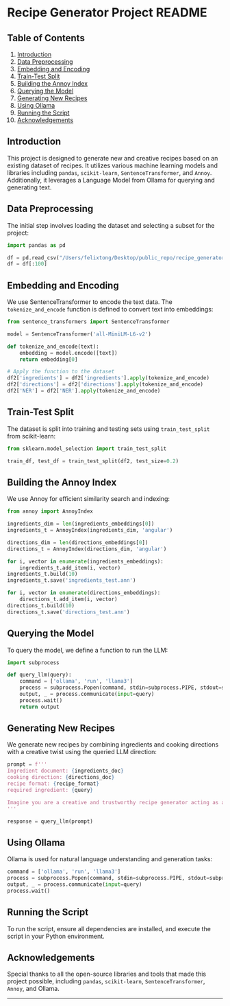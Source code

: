 # Recipe Generator Project README

## Table of Contents
1. [Introduction](#introduction)
2. [Data Preprocessing](#data-preprocessing)
3. [Embedding and Encoding](#embedding-and-encoding)
4. [Train-Test Split](#train-test-split)
5. [Building the Annoy Index](#building-the-annoy-index)
6. [Querying the Model](#querying-the-model)
7. [Generating New Recipes](#generating-new-recipes)
8. [Using Ollama](#using-ollama)
9. [Running the Script](#running-the-script)
10. [Acknowledgements](#acknowledgements)

## Introduction
This project is designed to generate new and creative recipes based on an existing dataset of recipes. It utilizes various machine learning models and libraries including `pandas`, `scikit-learn`, `SentenceTransformer`, and `Annoy`. Additionally, it leverages a Language Model from Ollama for querying and generating text.

## Data Preprocessing
The initial step involves loading the dataset and selecting a subset for the project:

```python
import pandas as pd

df = pd.read_csv("/Users/felixtong/Desktop/public_repo/recipe_generator/dataset/full_dataset.csv")
df = df[:100]
```

## Embedding and Encoding
We use SentenceTransformer to encode the text data. The `tokenize_and_encode` function is defined to convert text into embeddings:

```python
from sentence_transformers import SentenceTransformer

model = SentenceTransformer('all-MiniLM-L6-v2')

def tokenize_and_encode(text):
    embedding = model.encode([text])
    return embedding[0]

# Apply the function to the dataset
df2['ingredients'] = df2['ingredients'].apply(tokenize_and_encode)
df2['directions'] = df2['directions'].apply(tokenize_and_encode)
df2['NER'] = df2['NER'].apply(tokenize_and_encode)
```

## Train-Test Split
The dataset is split into training and testing sets using `train_test_split` from scikit-learn:

```python
from sklearn.model_selection import train_test_split

train_df, test_df = train_test_split(df2, test_size=0.2)
```

## Building the Annoy Index
We use Annoy for efficient similarity search and indexing:

```python
from annoy import AnnoyIndex

ingredients_dim = len(ingredients_embeddings[0])
ingredients_t = AnnoyIndex(ingredients_dim, 'angular')

directions_dim = len(directions_embeddings[0])
directions_t = AnnoyIndex(directions_dim, 'angular')

for i, vector in enumerate(ingredients_embeddings):
    ingredients_t.add_item(i, vector)
ingredients_t.build(10)
ingredients_t.save('ingredients_test.ann')

for i, vector in enumerate(directions_embeddings):
    directions_t.add_item(i, vector)
directions_t.build(10)
directions_t.save('directions_test.ann')
```

## Querying the Model
To query the model, we define a function to run the LLM:

```python
import subprocess

def query_llm(query):
    command = ['ollama', 'run', 'llama3']
    process = subprocess.Popen(command, stdin=subprocess.PIPE, stdout=subprocess.PIPE, text=True)
    output, _ = process.communicate(input=query)
    process.wait()
    return output
```

## Generating New Recipes
We generate new recipes by combining ingredients and cooking directions with a creative twist using the queried LLM direction:

```python
prompt = f'''
Ingredient document: {ingredients_doc}
cooking direction: {directions_doc}
recipe format: {recipe_format}
required ingredient: {query}

Imagine you are a creative and trustworthy recipe generator acting as an assistant...
'''

response = query_llm(prompt)
```

## Using Ollama
Ollama is used for natural language understanding and generation tasks:

```python
command = ['ollama', 'run', 'llama3']
process = subprocess.Popen(command, stdin=subprocess.PIPE, stdout=subprocess.PIPE, text=True)
output, _ = process.communicate(input=query)
process.wait()
```

## Running the Script
To run the script, ensure all dependencies are installed, and execute the script in your Python environment.

## Acknowledgements
Special thanks to all the open-source libraries and tools that made this project possible, including `pandas`, `scikit-learn`, `SentenceTransformer`, `Annoy`, and Ollama.

---